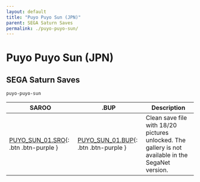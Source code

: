 ```yaml
---
layout: default
title: "Puyo Puyo Sun (JPN)"
parent: SEGA Saturn Saves
permalink: ./puyo-puyo-sun/
---
```

# Puyo Puyo Sun (JPN)

## SEGA Saturn Saves

`puyo-puyo-sun`

| SAROO | .BUP | Description |
|------|----------|-------------|
| [PUYO_SUN_01.SRO](PUYO_SUN_01.SRO){: .btn .btn-purple } | [PUYO_SUN_01.BUP](PUYO_SUN_01.BUP){: .btn .btn-purple } | Clean save file with 18/20 pictures unlocked. The gallery is not available in the SegaNet version. |
